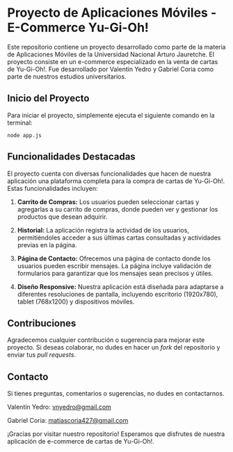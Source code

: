 # Proyecto de Aplicaciones Móviles - E-Commerce Yu-Gi-Oh!

Este repositorio contiene un proyecto desarrollado como parte de la materia de Aplicaciones Móviles de la Universidad Nacional Arturo Jauretche. El proyecto consiste en un e-commerce especializado en la venta de cartas de Yu-Gi-Oh!. Fue desarrollado por Valentin Yedro y Gabriel Coria como parte de nuestros estudios universitarios.

## Inicio del Proyecto

Para iniciar el proyecto, simplemente ejecuta el siguiente comando en la terminal:

```
node app.js
```

## Funcionalidades Destacadas

El proyecto cuenta con diversas funcionalidades que hacen de nuestra aplicación una plataforma completa para la compra de cartas de Yu-Gi-Oh!. Estas funcionalidades incluyen:

1. **Carrito de Compras:** Los usuarios pueden seleccionar cartas y agregarlas a su carrito de compras, donde pueden ver y gestionar los productos que desean adquirir.

2. **Historial:** La aplicación registra la actividad de los usuarios, permitiéndoles acceder a sus últimas cartas consultadas y actividades previas en la página.

3. **Página de Contacto:** Ofrecemos una página de contacto donde los usuarios pueden escribir mensajes. La página incluye validación de formularios para garantizar que los mensajes sean precisos y útiles.

4. **Diseño Responsive:** Nuestra aplicación está diseñada para adaptarse a diferentes resoluciones de pantalla, incluyendo escritorio (1920x780), tablet (768x1200) y dispositivos móviles.

## Contribuciones

Agradecemos cualquier contribución o sugerencia para mejorar este proyecto. Si deseas colaborar, no dudes en hacer un *fork* del repositorio y enviar tus *pull requests*.

## Contacto

Si tienes preguntas, comentarios o sugerencias, no dudes en contactarnos.

Valentín Yedro: vnyedro@gmail.com

Gabriel Coria: matiascoria427@gmail.com

¡Gracias por visitar nuestro repositorio! Esperamos que disfrutes de nuestra aplicación de e-commerce de cartas de Yu-Gi-Oh!.